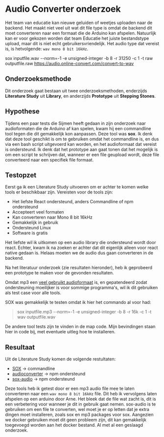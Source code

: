 # Audio Converter onderzoek
Het team van educatie kan nieuwe geluiden of weetjes uploaden naar de backend. Het maakt niet veel uit wat dit file type is omdat de backend dit moet converteren naar een formaat die de Arduino kan afspelen. Natuurlijk kan er voor gekozen worden dat team Educatie het juiste bestandstype upload, maar dit is niet echt gebruikersvriendelijk. Het audio type dat vereist is, is hetvolgende: `wav mono 8 bit 16kHz`.

sox inputfile.wav --norm=-1 -e unsigned-integer -b 8 -r 31250 -c 1 -t raw outputfile.raw
https://audio.online-convert.com/convert-to-wav

## Onderzoeksmethode
Dit onderzoek gaat bestaan uit twee onderzoeksmethoden, enderzijds **Literature Study** uit **Library**, en anderzijds **Prototype** uit **Stepping Stones**.

## Hypothese
Tijdens een paar tests die Sijmen heeft gedaan in zijn onderzoek naar audioformaten die de Arduino af kan spelen, kwam hij een commandline tool tegen die dit gemakkelijk kon aanpassen. Deze tool was **sox**. Ik denk dat deze tool geschikt is om te gebruiken omdat het commandline is, en dus via een bash script uitgevoerd kan worden, en het audioformaat dat vereist is ondersteund. Ik denk dat het prototype aan gaat tonen dat het mogelijk is om een script te schrijven dat, wanneer er een file geupload wordt, deze file converteerd naar een specifiek file formaat.

## Testopzet
Eerst ga ik een Literature Study uitvoeren om er achter te komen welke tools er beschikbaar zijn.
Vereisten voor de tools zijn:
- Het liefste React ondersteund, anders Commandline of npm ondersteund
- Accepteert veel formaten
- Kan converteren naar Mono 8 bit 16kHz
- Gemakkelijk in gebruik
- Ondersteund Linux
- Software is gratis

Het liefste wil ik uitkomen op een audio library die ondersteund wordt door react. Echter, kwam ik na zoeken er achter dat dit eigenlijk alleen voor react native gedaan is. Helaas moeten we de audio dus gaan converteren in de backend.

Na het literatuur onderzoek (zie resultaten hieronder), heb ik geprobeerd een prototype te maken voor de gevonden resultaten.

Omdat mp3 een [veel gebruikt audioformaat](https://www.soundstore.nl/infogids/verschillende-audioformaten) is, en gepatendeerd zodat ondersteuning moeilijker is voor sommige programma's, wil ik dit gebruiken als test case voor alle tools.

SOX was gemakkelijk te testen omdat ik hier het commando al voor had:
> sox inputfile.mp3 --norm=-1 -e unsigned-integer -b 8 -r 16k -c 1 -t wav outputfile.wav

De andere tool tests zijn te vinden in de map code. Mijn bevindingen staan hier in code bij, met eventuele uitleg hoe te installeren.

## Resultaat
Uit de Literature Study komen de volgende restultaten:
- [SOX](http://sox.sourceforge.net/) -> commandline
- [audioconverter](https://www.npmjs.com/package/audio-converter) -> npm ondersteund
- [sox-audio](https://www.npmjs.com/package/sox-audio) -> npm ondersteund

Deze tools heb ik getest door er een mp3 audio file mee te laten converteren naar een `wav mono 8 bit 16kHz`  file.
Dit heb ik vervolgens laten afspelen op een arduino door Arne. Het bleek dat de file wat zacht is, dit is een verbetering voor wanneer je dit in gebruik gaat nemen.
sox-audio is te gebruiken om een file te converten, wel moet je er op letten dat je extra dingen moet installeren, zoals sox en mp3 packages voor sox. Aangezien we docker gebruiken moet dit geen probleem zijn, dit kan gemakkelijk toegevoegd worden aan het docker bestand.
Al met al een geslaagd onderzoek.
